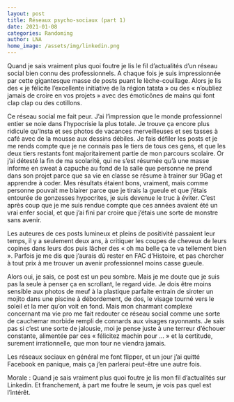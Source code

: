 ```yaml
---
layout: post
title: Réseaux psycho-sociaux (part 1)
date: 2021-01-08
categories: Randoming
author: LNA
home_image: /assets/img/linkedin.png
---
```

Quand je sais vraiment plus quoi foutre je lis le fil d’actualités d’un réseau social bien connu des professionnels. A chaque fois je suis impressionnée par cette gigantesque masse de posts puant le lèche-couillage. Alors je lis des « je félicite l’excellente initiative de la région tatata » ou des « n’oubliez jamais de croire en vos projets » avec des émoticônes de mains qui font clap clap ou des cotillons. 

Ce réseau social me fait peur. J’ai l’impression que le monde professionnel entier se noie dans l’hypocrisie la plus totale. Je trouve ça encore plus ridicule qu’Insta et ses photos de vacances merveilleuses et ses tasses à café avec de la mousse aux dessins débiles. Je fais défiler les posts et je me rends compte que je ne connais pas le tiers de tous ces gens, et que les deux tiers restants font majoritairement partie de mon parcours scolaire. Or j’ai détesté la fin de ma scolarité, qui ne s’est résumée qu’à une masse informe en sweat à capuche au fond de la salle que personne ne prend dans son projet parce que sa vie en classe se résume à trainer sur 9Gag et apprendre à coder. Mes résultats étaient bons, vraiment, mais comme personne pouvait me blairer parce que je tirais la gueule et que j’étais entourée de gonzesses hypocrites, je suis devenue le truc à éviter. C’est après coup que je me suis rendue compte que ces années avaient été un vrai enfer social, et que j’ai fini par croire que j’étais une sorte de monstre sans avenir. 

Les auteures de ces posts lumineux et pleins de positivité passaient leur temps, il y a seulement deux ans, à critiquer les coupes de cheveux de leurs copines dans leurs dos puis lâcher des « oh ma belle ça te va tellement bien ». Parfois je me dis que j’aurais dû rester en FAC d’Histoire, et pas chercher à tout prix à me trouver un avenir professionnel moins casse gueule. 

Alors oui, je sais, ce post est un peu sombre. Mais je me doute que je suis pas la seule à penser ça en scrollant, le regard vide. Je dois être moins sensible aux photos de meuf à la plastique parfaite entrain de siroter un mojito dans une piscine à débordement, de dos, le visage tourné vers le soleil et la mer qu’on voit en fond. Mais mon charmant complexe concernant ma vie pro me fait redouter ce réseau social comme une sorte de cauchemar morbide rempli de connards aux visages rayonnants. Je sais pas si c’est une sorte de jalousie, moi je pense juste à une terreur d’échouer constante, alimentée par ces « félicitez machin pour … » et la certitude, surement irrationnelle, que mon tour ne viendra jamais.

Les réseaux sociaux en général me font flipper, et un jour j’ai quitté Facebook en panique, mais ça j’en parlerai peut-être une autre fois. 

<p class="morale">Morale : Quand je sais vraiment plus quoi foutre je lis mon fil d’actualités sur Linkedin. Et franchement, à part me foutre le seum, je vois pas quel est l’intérêt.<p>




